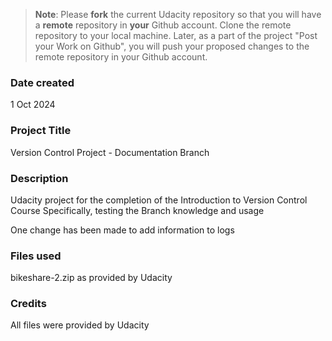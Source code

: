 >**Note**: Please **fork** the current Udacity repository so that you will have a **remote** repository in **your** Github account. Clone the remote repository to your local machine. Later, as a part of the project "Post your Work on Github", you will push your proposed changes to the remote repository in your Github account.

### Date created
1 Oct 2024

### Project Title
Version Control Project - Documentation Branch

### Description
Udacity project for the completion of the Introduction to Version Control Course
Specifically, testing the Branch knowledge and usage

One change has been made to add information to logs

### Files used
bikeshare-2.zip as provided by Udacity

### Credits
All files were provided by Udacity

